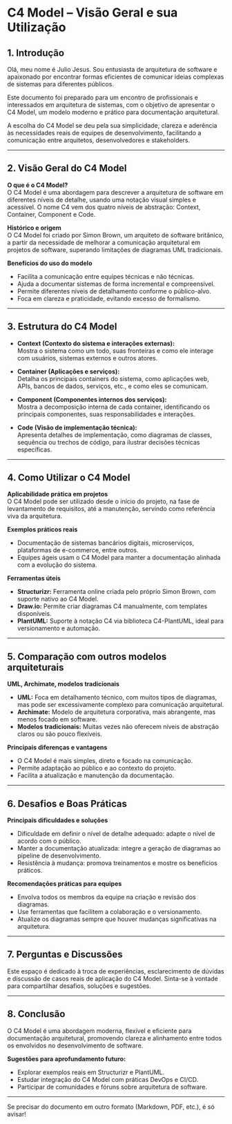 # C4 Model – Visão Geral e sua Utilização

## 1. Introdução

Olá, meu nome é Julio Jesus. Sou entusiasta de arquitetura de software e apaixonado por encontrar formas eficientes de comunicar ideias complexas de sistemas para diferentes públicos.

Este documento foi preparado para um encontro de profissionais e interessados em arquitetura de sistemas, com o objetivo de apresentar o C4 Model, um modelo moderno e prático para documentação arquitetural.

A escolha do C4 Model se deu pela sua simplicidade, clareza e aderência às necessidades reais de equipes de desenvolvimento, facilitando a comunicação entre arquitetos, desenvolvedores e stakeholders.

---

## 2. Visão Geral do C4 Model

**O que é o C4 Model?**  
O C4 Model é uma abordagem para descrever a arquitetura de software em diferentes níveis de detalhe, usando uma notação visual simples e acessível. O nome C4 vem dos quatro níveis de abstração: Context, Container, Component e Code.

**Histórico e origem**  
O C4 Model foi criado por Simon Brown, um arquiteto de software britânico, a partir da necessidade de melhorar a comunicação arquitetural em projetos de software, superando limitações de diagramas UML tradicionais.

**Benefícios do uso do modelo**  
- Facilita a comunicação entre equipes técnicas e não técnicas.
- Ajuda a documentar sistemas de forma incremental e compreensível.
- Permite diferentes níveis de detalhamento conforme o público-alvo.
- Foca em clareza e praticidade, evitando excesso de formalismo.

---

## 3. Estrutura do C4 Model

- **Context (Contexto do sistema e interações externas):**  
  Mostra o sistema como um todo, suas fronteiras e como ele interage com usuários, sistemas externos e outros atores.

- **Container (Aplicações e serviços):**  
  Detalha os principais containers do sistema, como aplicações web, APIs, bancos de dados, serviços, etc., e como eles se comunicam.

- **Component (Componentes internos dos serviços):**  
  Mostra a decomposição interna de cada container, identificando os principais componentes, suas responsabilidades e interações.

- **Code (Visão de implementação técnica):**  
  Apresenta detalhes de implementação, como diagramas de classes, sequência ou trechos de código, para ilustrar decisões técnicas específicas.

---

## 4. Como Utilizar o C4 Model

**Aplicabilidade prática em projetos**  
O C4 Model pode ser utilizado desde o início do projeto, na fase de levantamento de requisitos, até a manutenção, servindo como referência viva da arquitetura.

**Exemplos práticos reais**  
- Documentação de sistemas bancários digitais, microserviços, plataformas de e-commerce, entre outros.
- Equipes ágeis usam o C4 Model para manter a documentação alinhada com a evolução do sistema.

**Ferramentas úteis**  
- **Structurizr:** Ferramenta online criada pelo próprio Simon Brown, com suporte nativo ao C4 Model.
- **Draw.io:** Permite criar diagramas C4 manualmente, com templates disponíveis.
- **PlantUML:** Suporte à notação C4 via biblioteca C4-PlantUML, ideal para versionamento e automação.

---

## 5. Comparação com outros modelos arquiteturais

**UML, Archimate, modelos tradicionais**  
- **UML:** Foca em detalhamento técnico, com muitos tipos de diagramas, mas pode ser excessivamente complexo para comunicação arquitetural.
- **Archimate:** Modelo de arquitetura corporativa, mais abrangente, mas menos focado em software.
- **Modelos tradicionais:** Muitas vezes não oferecem níveis de abstração claros ou são pouco flexíveis.

**Principais diferenças e vantagens**  
- O C4 Model é mais simples, direto e focado na comunicação.
- Permite adaptação ao público e ao contexto do projeto.
- Facilita a atualização e manutenção da documentação.

---

## 6. Desafios e Boas Práticas

**Principais dificuldades e soluções**  
- Dificuldade em definir o nível de detalhe adequado: adapte o nível de acordo com o público.
- Manter a documentação atualizada: integre a geração de diagramas ao pipeline de desenvolvimento.
- Resistência à mudança: promova treinamentos e mostre os benefícios práticos.

**Recomendações práticas para equipes**  
- Envolva todos os membros da equipe na criação e revisão dos diagramas.
- Use ferramentas que facilitem a colaboração e o versionamento.
- Atualize os diagramas sempre que houver mudanças significativas na arquitetura.

---

## 7. Perguntas e Discussões

Este espaço é dedicado à troca de experiências, esclarecimento de dúvidas e discussão de casos reais de aplicação do C4 Model. Sinta-se à vontade para compartilhar desafios, soluções e sugestões.

---

## 8. Conclusão

O C4 Model é uma abordagem moderna, flexível e eficiente para documentação arquitetural, promovendo clareza e alinhamento entre todos os envolvidos no desenvolvimento de software.

**Sugestões para aprofundamento futuro:**
- Explorar exemplos reais em Structurizr e PlantUML.
- Estudar integração do C4 Model com práticas DevOps e CI/CD.
- Participar de comunidades e fóruns sobre arquitetura de software.

---

Se precisar do documento em outro formato (Markdown, PDF, etc.), é só avisar! 